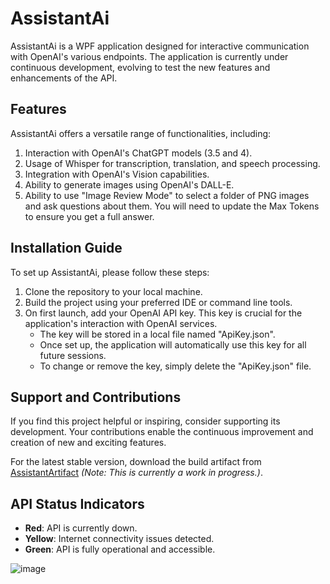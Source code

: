 # AssistantAi

AssistantAi is a WPF application designed for interactive communication with OpenAI's various endpoints. The application is currently under continuous development, evolving to test the new features and enhancements of the API.

## Features

AssistantAi offers a versatile range of functionalities, including:

1. Interaction with OpenAI's ChatGPT models (3.5 and 4).
2. Usage of Whisper for transcription, translation, and speech processing.
3. Integration with OpenAI's Vision capabilities.
4. Ability to generate images using OpenAI's DALL-E.
5. Ability to use "Image Review Mode" to select a folder of PNG images and ask questions about them.  You will need to update the Max Tokens to ensure you get a full answer.

## Installation Guide

To set up AssistantAi, please follow these steps:

1. Clone the repository to your local machine.
2. Build the project using your preferred IDE or command line tools.
3. On first launch, add your OpenAI API key. This key is crucial for the application's interaction with OpenAI services.
   - The key will be stored in a local file named "ApiKey.json".
   - Once set up, the application will automatically use this key for all future sessions.
   - To change or remove the key, simply delete the "ApiKey.json" file.

## Support and Contributions

If you find this project helpful or inspiring, consider supporting its development. Your contributions enable the continuous improvement and creation of new and exciting features.

For the latest stable version, download the build artifact from [AssistantArtifact](link_to_build_artifact) *(Note: This is currently a work in progress.)*.

## API Status Indicators

- **Red**: API is currently down.
- **Yellow**: Internet connectivity issues detected.
- **Green**: API is fully operational and accessible.

![image](https://github.com/bsoverns/AssistantAi/assets/12473875/1b879368-c4f9-43a9-a13d-713c61330e80)



